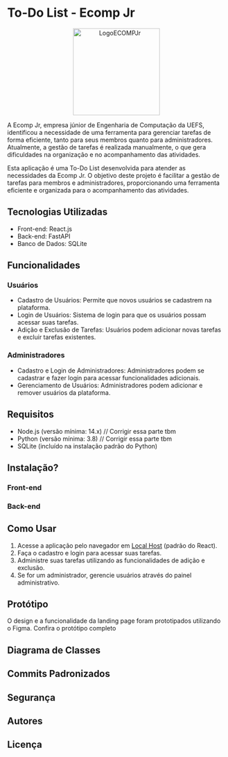 # To-Do List - Ecomp Jr
<!-- Por enquanto e isso -->
<p align="center">
  <img src="https://camo.githubusercontent.com/db980c646602a9606321a9c0e27177897567980838481e8a94d709d7fdc4d8cf/68747470733a2f2f696d6775722e636f6d2f38446a53576a582e706e67" alt="LogoECOMPJr" width="200"/>
</p>

A Ecomp Jr, empresa júnior de Engenharia de Computação da UEFS, identificou a necessidade de uma ferramenta para gerenciar tarefas de forma eficiente, tanto para seus membros quanto para administradores. Atualmente, a gestão de tarefas é realizada manualmente, o que gera dificuldades na organização e no acompanhamento das atividades.

Esta aplicação é uma To-Do List desenvolvida para atender as necessidades da Ecomp Jr. O objetivo deste projeto é facilitar a gestão de tarefas para membros e administradores, proporcionando uma ferramenta eficiente e organizada para o acompanhamento das atividades.

## Tecnologias Utilizadas
- Front-end: React.js
- Back-end: FastAPI
- Banco de Dados: SQLite

## Funcionalidades
 ### Usuários 
- Cadastro de Usuários: Permite que novos usuários se cadastrem na plataforma.
- Login de Usuários: Sistema de login para que os usuários possam acessar suas tarefas.
- Adição e Exclusão de Tarefas: Usuários podem adicionar novas tarefas e excluir tarefas existentes.

 ### Administradores
- Cadastro e Login de Administradores: Administradores podem se cadastrar e fazer login para acessar funcionalidades adicionais.
- Gerenciamento de Usuários: Administradores podem adicionar e remover usuários da plataforma.

## Requisitos
- Node.js (versão mínima: 14.x) // Corrigir essa parte tbm
- Python (versão mínima: 3.8) // Corrigir essa parte tbm
- SQLite (incluído na instalação padrão do Python)

## Instalação?
### Front-end
<!-- Imagens do passo a passo caso tenha -->

### Back-end
<!-- Imagens do passo a passo caso tenha -->

## Como Usar
1. Acesse a aplicação pelo navegador em [Local Host](http://localhost:3000) (padrão do React). <!-- Colocar o link do nosso -->
2. Faça o cadastro e login para acessar suas tarefas.
3. Administre suas tarefas utilizando as funcionalidades de adição e exclusão.
4. Se for um administrador, gerencie usuários através do painel administrativo.

## Protótipo
O design e a funcionalidade da landing page foram prototipados utilizando o Figma. Confira o protótipo completo <!--[aqui](Link Do projeto).-->
<!-- Caso tenha -->

## Diagrama de Classes
<!--![Foto do Diagrama](Link da foto)  -->
<!-- Caso tenha -->

## Commits Padronizados
<!-- Utilize a convenção de commits padronizados para garantir uma documentação clara e consistente do histórico do projeto. --> 

## Segurança
<!-- As senhas dos usuários são armazenadas utilizando (Escrever o nome do oque foi ultilizado para a seguranca do usuario. Ex: Hashing ) seguro para garantir a proteção dos dados.  -->

## Autores
<!--
- Nome - Desenvolvedor Full-Stack - GitHub
- Nome - Desenvolvedor Full-Stack - GitHub
- Nome - Desenvolvedor Full-Stack - GitHub
 -->
## Licença
<!-- Caso tenha ou precise -->
